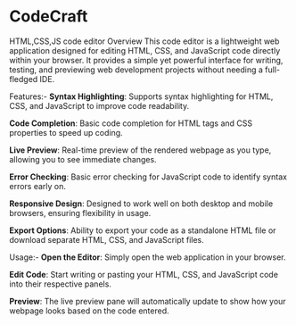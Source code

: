 # CodeCraft
 HTML,CSS,JS code editor
Overview
This code editor is a lightweight web application designed for editing HTML, CSS, and JavaScript code directly within your browser. It provides a simple yet powerful interface for writing, testing, and previewing web development projects without needing a full-fledged IDE.

Features:-
**Syntax Highlighting**: Supports syntax highlighting for HTML, CSS, and JavaScript to improve code readability.

**Code Completion**: Basic code completion for HTML tags and CSS properties to speed up coding.

**Live Preview**: Real-time preview of the rendered webpage as you type, allowing you to see immediate changes.

**Error Checking**: Basic error checking for JavaScript code to identify syntax errors early on.

**Responsive Design**: Designed to work well on both desktop and mobile browsers, ensuring flexibility in usage.

**Export Options**: Ability to export your code as a standalone HTML file or download separate HTML, CSS, and JavaScript files.

Usage:-
**Open the Editor**: Simply open the web application in your browser.

**Edit Code**: Start writing or pasting your HTML, CSS, and JavaScript code into their respective panels.

**Preview**: The live preview pane will automatically update to show how your webpage looks based on the code entered.
